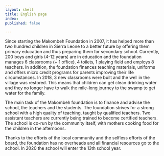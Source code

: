 ```yaml
---
layout: shell
title: English page
index: 
published: false

---
```

Since starting the Makombeh Foundation in 2007, it has helped more than two hundred children in Sierra Leone to a better future by offering them primary education and thus preparing them for secondary school. Currently, 200 boys and girls (4-12 years) are in education and the foundation manages 6 classrooms (+ 1 office), 4 toilets, 1 playing field and employs 8 teachers. In addition, the foundation finances teaching materials, uniforms and offers micro credit programs for parents improving their life circumstances. In 2018, 3 new classrooms were built and the well in the village was restored. This means that children can get clean drinking water and they no longer have to walk the mile-long journey to the swamp to get water for the family.

The main task of the Makombeh foundation is to finance and advise the school, the teachers and the students. The foundation strives for a strong school with a high quality of teaching, taught by qualified teachers. Two assistant teachers are currently being trained to become certified teachers. The school is co-run by the community itself, with mothers cooking food for the children in the afternoons.

Thanks to the efforts of the local community and the selfless efforts of the board, the foundation has no overheads and all financial resources go to the school. In 2020 the school will enter the 13th school year.